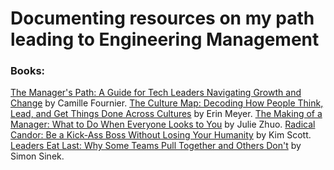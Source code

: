 # Documenting resources on my path leading to Engineering Management

### Books:

[The Manager's Path: A Guide for Tech Leaders Navigating Growth and Change](https://amzn.to/3tB08Zh) by Camille Fournier. 
[The Culture Map: Decoding How People Think, Lead, and Get Things Done Across Cultures](https://amzn.to/3v9wcEd) by Erin Meyer. 
[The Making of a Manager: What to Do When Everyone Looks to You](https://amzn.to/32vaIW8) by Julie Zhuo. 
[Radical Candor: Be a Kick-Ass Boss Without Losing Your Humanity](https://amzn.to/3tyR3QT) by Kim Scott. 
[Leaders Eat Last: Why Some Teams Pull Together and Others Don't](https://amzn.to/3sAO0X3) by Simon Sinek. 


